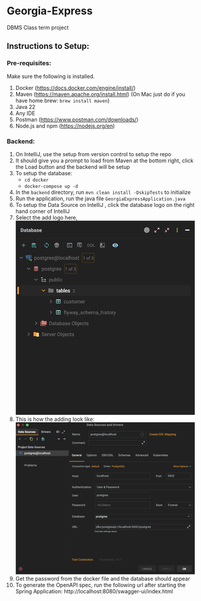 # Georgia-Express
DBMS Class term project

## Instructions to Setup:

### Pre-requisites:
Make sure the following is installed.
1. Docker (https://docs.docker.com/engine/install/)
2. Maven (https://maven.apache.org/install.html) (On Mac just do if you have home brew: `brew install maven`)
3. Java 22
4. Any IDE
5. Postman (https://www.postman.com/downloads/)
6. Node.js and npm (https://nodejs.org/en)

### Backend:
1. On IntelliJ, use the setup from version control to setup the repo
2. It should give you a prompt to load from Maven at the bottom right, click the Load button and the backend will be setup
3. To setup the database:
   - `cd docker`
   - `docker-compose up -d`
4. In the `backend` directory, run `mvn clean install -DskipTests` to initialize
5. Run the application, run the java file `GeorgiaExpressApplication.java`
6. To setup the Data Source on IntelliJ , click the database logo on the right hand corner of IntelliJ
7. Select the add logo here, ![datasource_field](images/image1.png)
8. This is how the adding look like: ![datasource_add](images/image2.png)
9. Get the password from the docker file and the database should appear
10. To generate the OpenAPI spec, run the following url after starting the Spring Application: http://localhost:8080/swagger-ui/index.html
